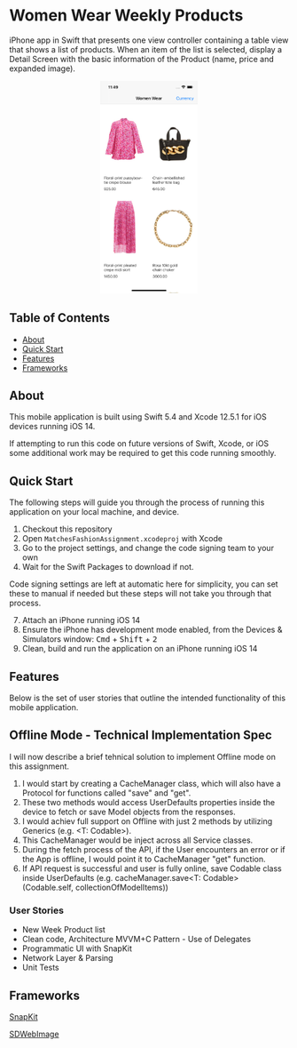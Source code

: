 # Women Wear Weekly Products

iPhone app in Swift that presents one view controller containing a table view that shows a list of products. When an item of the list is selected, display a Detail Screen with the basic information of the Product (name, price and expanded image).

<p align="center">
  <img width=35% src="https://github.com/Raphzz/MatchesFashionAssignment/blob/main/ProductList.png" />
</p>

## Table of Contents

- [About](#about)
- [Quick Start](#quick-start)
- [Features](#features)
- [Frameworks](#Frameworks)

## About

This mobile application is built using Swift 5.4 and Xcode 12.5.1 for iOS devices running iOS 14.

If attempting to run this code on future versions of Swift, Xcode, or iOS some additional work may be required to get this code running smoothly.

## Quick Start

The following steps will guide you through the process of running this application on your local machine, and device.

1. Checkout this repository
2. Open `MatchesFashionAssignment.xcodeproj` with Xcode
3. Go to the project settings, and change the code signing team to your own
4. Wait for the Swift Packages to download if not.

Code signing settings are left at automatic here for simplicity, you can set these to manual if needed but these steps will not take you through that process.

7. Attach an iPhone running iOS 14
8. Ensure the iPhone has development mode enabled, from the Devices & Simulators window: <kbd>Cmd</kbd> + <kbd>Shift</kbd> + <kbd>2</kbd>
9. Clean, build and run the application on an iPhone running iOS 14

## Features

Below is the set of user stories that outline the intended functionality of this mobile application.

## Offline Mode - Technical Implementation Spec

I will now describe a brief tehnical solution to implement Offline mode on this assignment.

1. I would start by creating a CacheManager class, which will also have a Protocol for functions called "save" and "get".
2. These two methods would access UserDefaults properties inside the device to fetch or save Model objects from the responses.
3. I would achiev full support on Offline with just 2 methods by utilizing Generics (e.g. <T: Codable>).
4. This CacheManager would be inject across all Service classes.
5. During the fetch process of the API, if the User encounters an error or if the App is offline, I would point it to CacheManager "get" function.
6. If API request is successful and user is fully online, save Codable class inside UserDefaults (e.g. cacheManager.save<T: Codable>(Codable.self, collectionOfModelItems))

### User Stories
- New Week Product list
- Clean code, Architecture MVVM+C Pattern - Use of Delegates
- Programmatic UI with SnapKit
- Network Layer & Parsing
- Unit Tests

## Frameworks

[SnapKit](http://snapkit.io)

[SDWebImage](https://github.com/SDWebImage/SDWebImage)
